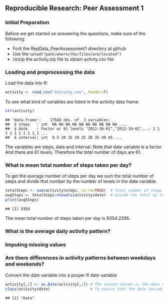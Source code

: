 ## Reproducible Research: Peer Assessment 1

### Initial Preparation
Before we get started on answering the questions, make sure of the following:

- Fork the RepData_PeerAssessment1 directory at github
- Use the `setwd("path/where/the/files/are/located")`
- Unzip the activity.zip file to obtain activty.csv file


### Loading and preprocessing the data

Load the data into R:


```r
activity <- read.csv("activity.csv", header=T)
```

To see what kind of variables are listed in the activity data frame


```r
str(activity)
```

```
## 'data.frame':	17568 obs. of  3 variables:
##  $ steps   : int  NA NA NA NA NA NA NA NA NA NA ...
##  $ date    : Factor w/ 61 levels "2012-10-01","2012-10-02",..: 1 1 1 1 1 1 1 1 1 1 ...
##  $ interval: int  0 5 10 15 20 25 30 35 40 45 ...
```

The variables are steps, date and interval. Note that date variable is a factor. And there are 61 levels. Therefore the total number of days are 61.

### What is mean total number of steps taken per day?

To get the average number of steps per day we sum the total number of steps and divide that number by the number of levels in the date variable.


```r
totalSteps <- sum(activity$steps, na.rm=TRUE)  # Total number of steps
avgSteps <- totalSteps/nlevels(activity$date)  # Divide the total by the number of days
print(avgSteps)
```

```
## [1] 9354
```
The mean total number of steps taken per day is 9354.2295.

### What is the average daily activity pattern?



### Imputing missing values



### Are there differences in activity patterns between weekdays and weekends?


Convert the date variable into a proper R date variable


```r
activity[,2] <- as.Date(activity[,2]) # The second column is the date variable
class(activity$date)                  # To ensure that the date variable is the date format
```

```
## [1] "Date"
```
